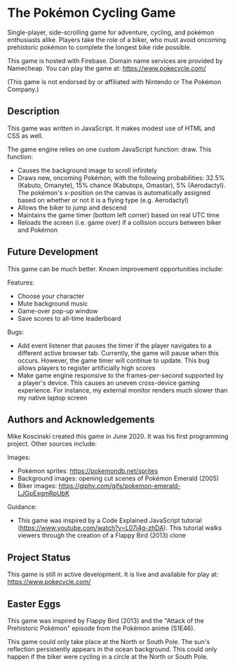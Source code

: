 # The Pokémon Cycling Game

Single-player, side-scrolling game for adventure, cycling, and pokémon enthusiasts alike. Players take the role of a biker, who must avoid oncoming prehistoric pokémon to complete the longest bike ride possible.

This game is hosted with Firebase. Domain name services are provided by Namecheap. You can play the game at: https://www.pokecycle.com/

(This game is not endorsed by or affiliated with Nintendo or The Pokémon Company.)


## Description

This game was written in JavaScript. It makes modest use of HTML and CSS as well.

The game engine relies on one custom JavaScript function: draw. This function:
- Causes the background image to scroll infinitely
- Draws new, oncoming Pokémon, with the following probabilities: 32.5% (Kabuto, Omanyte), 15% chance (Kabutops, Omastar), 5% (Aerodactyl). The pokémon's x-position on the canvas is automatically assigned based on whether or not it is a flying type (e.g. Aerodactyl)
- Allows the biker to jump and descend
- Maintains the game timer (bottom left corner) based on real UTC time
- Reloads the screen (i.e. game over) if a collision occurs between biker and Pokémon

## Future Development

This game can be much better. Known improvement opportunities include:

Features:
- Choose your character
- Mute background music
- Game-over pop-up window
- Save scores to all-time leaderboard

Bugs:
- Add event listener that pauses the timer if the player navigates to a different active browser tab. Currently, the game will pause when this occurs. However, the game timer will continue to update. This bug allows players to register artificially high scores
- Make game engine responsive to the frames-per-second supported by a player's device. This causes an uneven cross-device gaming experience. For instance, my external monitor renders much slower than my native laptop screen


## Authors and Acknowledgements

Mike Koscinski created this game in June 2020. It was his first programming project. Other sources include:

Images:
- Pokémon sprites: https://pokemondb.net/sprites
- Background images: opening cut scenes of Pokémon Emerald (2005)
- Biker images: https://giphy.com/gifs/pokemon-emerald-LJGpExgmRpUbK

Guidance:
- This game was inspired by a Code Explained JavaScript tutorial (https://www.youtube.com/watch?v=L07i4g-zhDA). This tutorial walks viewers through the creation of a Flappy Bird (2013) clone


## Project Status

This game is still in active development. It is live and available for play at: https://www.pokecycle.com/


## Easter Eggs

This game was inspired by Flappy Bird (2013) and the "Attack of the Prehistoric Pokémon" episode from the Pokémon anime (S1E46).

This game could only take place at the North or South Pole. The sun's reflection persistently appears in the ocean background. This could only happen if the biker were cycling in a circle at the North or South Pole. 